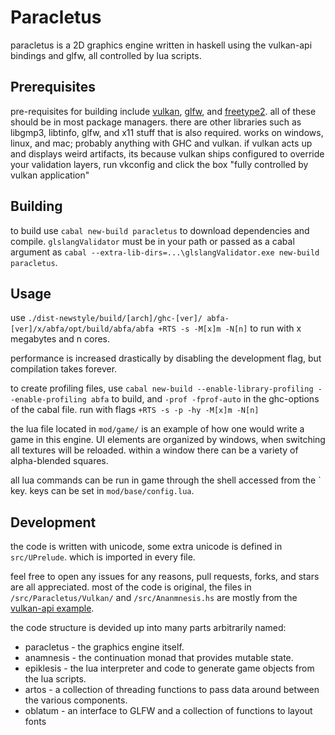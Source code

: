# Paracletus

paracletus is a 2D graphics engine written in
haskell using the vulkan-api bindings and glfw,
all controlled by lua scripts.

## Prerequisites

pre-requisites for building include [vulkan](https://vulkan.lunarg.org/sdk/home), [glfw](https://www.glfw.org/download.html),
and [freetype2](https://download.savannah.gnu.org/releases/freetype/).  all of these should be in
most package managers.  there are other libraries
such as libgmp3, libtinfo, glfw, and x11 stuff
that is also required.  works on windows, linux,
and mac; probably anything with GHC and vulkan.
if vulkan acts up and displays weird artifacts,
its because vulkan ships configured to override
your validation layers, run vkconfig and click
the box "fully controlled by vulkan application"

## Building

to build use `cabal new-build paracletus` to
download dependencies and compile.
`glslangValidator` must be in your path or
passed as a cabal argument as `cabal
--extra-lib-dirs=...\glslangValidator.exe
new-build paracletus`.

## Usage

use `./dist-newstyle/build/[arch]/ghc-[ver]/
abfa-[ver]/x/abfa/opt/build/abfa/abfa +RTS
-s -M[x]m -N[n]` to run with x megabytes and
n cores.

performance is increased drastically by disabling
the development flag, but compilation takes
forever.

to create profiling files, use `cabal new-build
--enable-library-profiling --enable-profiling
abfa` to build, and `-prof -fprof-auto` in the
ghc-options of the cabal file.  run with flags
`+RTS -s -p -hy -M[x]m -N[n]`

the lua file located in `mod/game/` is an example
of how one would write a game in this engine.  UI
elements are organized by windows, when switching
all textures will be reloaded.  within a window
there can be a variety of alpha-blended squares.

all lua commands can be run in game through the
shell accessed from the \` key.  keys can be set
in `mod/base/config.lua`.

## Development

the code is written with unicode, some extra
unicode is defined in `src/UPrelude`. which is
imported in every file.

feel free to open any issues for any reasons, pull
requests, forks, and stars are all appreciated.
most of the code is original, the files in
`/src/Paracletus/Vulkan/` and `/src/Ananmnesis.hs`
are mostly from the [vulkan-api example](https://github.com/achirkin/vulkan/tree/master/vulkan-triangles).

the code structure is devided up into many parts
arbitrarily named:

* paracletus - the graphics engine itself.
* anamnesis - the continuation monad that
provides mutable state.
* epiklesis - the lua interpreter and code
to generate game objects from the lua scripts.
* artos - a collection of threading functions to
pass data around between the various components.
* oblatum - an interface to GLFW and a collection
of functions to layout fonts

